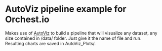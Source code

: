 # AutoViz pipeline example for Orchest.io 

Makes use of [AutoViz](https://github.com/AutoViML/AutoViz) to build a pipeline that will visualize any dataset, any size contained in /data/ folder. Just give it the name of file and run. Resulting charts are saved in AutoViz_Plots/.
